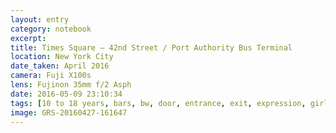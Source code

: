 ```yaml
--- 
layout: entry
category: notebook
excerpt:
title: Times Square – 42nd Street / Port Authority Bus Terminal
location: New York City
date_taken: April 2016
camera: Fuji X100s
lens: Fujinon 35mm f/2 Asph
date: 2016-05-09 23:10:34
tags: [10 to 18 years, bars, bw, door, entrance, exit, expression, girl, girls, jewish, metro, subway, underground, women]
image: GRS-20160427-161647
---
```

